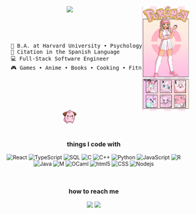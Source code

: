 <div align="center">
<img src="https://github.com/m-saylor/m-saylor/blob/main/assets/Madisons_Poke%CC%81mon_Profile.png" width="25%" align="right" />
<img src="https://readme-typing-svg.demolab.com?font=Fira+Code&weight=600&pause=1000&color=000000&background=F7B2FF00&center=true&repeat=false&random=false&width=435&lines=Hi%2C+I'm+Madison!+%C2%B7+%E2%80%A2%E2%99%A1" width="70%" />
<br><br>
<pre>
    <p align="left">
    💼 B.A. at Harvard University • Psychology & Computer Science
    📖 Citation in the Spanish Language  
    💻 Full-Stack Software Engineer 
    🎮 Games • Anime • Books • Cooking • Fitness • Code
    </p>
</pre>
<br><br>
<img src="https://github.com/m-saylor/m-saylor/blob/main/assets/cleffa.gif" height="40" />
<br><br>

<h3>things I code with</h3>
<p>
  <img alt="React" src="https://img.shields.io/badge/-React-45b8d8?style=flat-square&logo=react&logoColor=white" />
  <img alt="TypeScript" src="https://img.shields.io/badge/-TypeScript-007ACC?style=flat-square&logo=typescript&logoColor=white" />
  <img alt="SQL" src="https://img.shields.io/badge/-SQL-E10098?style=flat-square&logo=graphql&logoColor=white" />
  <img alt="C" src="https://img.shields.io/badge/-C-CC6699?style=flat-square&logo=sass&logoColor=white" />
  <img alt="C++" src="https://img.shields.io/badge/-C++-db7092?style=flat-square&logo=styled-components&logoColor=white" />
  <img alt="Python" src="https://img.shields.io/badge/-Python-F05032?style=flat-square&logo=git&logoColor=white" />
  <img alt="JavaScript" src="https://img.shields.io/badge/-JavaScript-ea2845?style=flat-square&logo=nestjs&logoColor=white" />
  <img alt="R" src="https://img.shields.io/badge/-R-DD0031?style=flat-square&logo=angular&logoColor=white" />
  <img alt="Java" src="https://img.shields.io/badge/-Java-DD0031?style=flat-square&logo=angular&logoColor=white" />
  <img alt="M" src="https://img.shields.io/badge/-M-CB3837?style=flat-square&logo=npm&logoColor=white" />
  <img alt="OCaml" src="https://img.shields.io/badge/-OCaml-E34F26?style=flat-square&logo=html5&logoColor=white" />
  <img alt="html5" src="https://img.shields.io/badge/-HTML5-E34F26?style=flat-square&logo=html5&logoColor=white" />
  <img alt="CSS" src="https://img.shields.io/badge/-CSS-E34F26?style=flat-square&logo=html5&logoColor=white" />
  <img alt="Nodejs" src="https://img.shields.io/badge/-Nodejs-43853d?style=flat-square&logo=Node.js&logoColor=white" />
</p>

<br>

<h3>how to reach me</h3>

[![](https://img.shields.io/badge/linkedin-0077b5)](https://www.linkedin.com/in/madison--nicole)
[![](https://img.shields.io/badge/github-252525)](https://github.com/m-saylor)


</div>

<!---
m-saylor/m-saylor is a ✨ special ✨ repository because its `README.md` (this file) appears on your GitHub profile.
You can click the Preview link to take a look at your changes.

Some of this template was inspired by https://github.com/innng and https://github.com/thmsgbrt
--->
